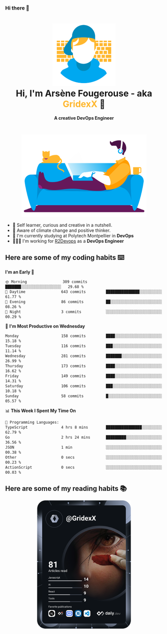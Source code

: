 ### Hi there 👋

<!--
**GridexX/gridexx** is a ✨ _special_ ✨ repository because its `README.md` (this file) appears on your GitHub profile.

Here are some ideas to get you started:

- 🔭 I’m currently working on ...
- 🌱 I’m currently learning ...
- 👯 I’m looking to collaborate on ...
- 🤔 I’m looking for help with ...
- 💬 Ask me about ...
- 📫 How to reach me: ...
- 😄 Pronouns: ...
- ⚡ Fun fact: ...
-->


<!-- Header -->
<h1 align="center">
  <img src="./images/user_profile.png" width="200">
  <br>
  Hi, I'm Arsène Fougerouse - aka <span style="color:#ffb72e">GridexX</span> 👋
</h1>


<p align="center">
  <b>A creative DevOps Engineer </b>
</p>
<br/>
<p align="center">
  <img src="./images/man_couch.png" width="400">
</p>

- 🎨 Self learner, curious and creative in a nutshell. 
- 🌱 Aware of climate change and positive thinker.
- 📕 I'm currently studying at Polytech Montpellier in **DevOps**
- 👨🏻‍💻 I'm working for [R2Devops](https://r2devops.io) as a **DevOps Engineer**


## Here are some of my coding habits ⌨️

<!-- Add a section about tech and Ops stack
  Like this one : https://github.com/Xanthus58#-tech-stack
-->
<!--START_SECTION:waka-->
**I'm an Early 🐤** 

```text
🌞 Morning                309 commits         ███████░░░░░░░░░░░░░░░░░░   29.68 % 
🌆 Daytime                643 commits         ███████████████░░░░░░░░░░   61.77 % 
🌃 Evening                86 commits          ██░░░░░░░░░░░░░░░░░░░░░░░   08.26 % 
🌙 Night                  3 commits           ░░░░░░░░░░░░░░░░░░░░░░░░░   00.29 % 
```
📅 **I'm Most Productive on Wednesday** 

```text
Monday                   158 commits         ████░░░░░░░░░░░░░░░░░░░░░   15.18 % 
Tuesday                  116 commits         ███░░░░░░░░░░░░░░░░░░░░░░   11.14 % 
Wednesday                281 commits         ███████░░░░░░░░░░░░░░░░░░   26.99 % 
Thursday                 173 commits         ████░░░░░░░░░░░░░░░░░░░░░   16.62 % 
Friday                   149 commits         ████░░░░░░░░░░░░░░░░░░░░░   14.31 % 
Saturday                 106 commits         ███░░░░░░░░░░░░░░░░░░░░░░   10.18 % 
Sunday                   58 commits          █░░░░░░░░░░░░░░░░░░░░░░░░   05.57 % 
```


📊 **This Week I Spent My Time On** 

```text
💬 Programming Languages: 
TypeScript               4 hrs 8 mins        ████████████████░░░░░░░░░   62.79 % 
Go                       2 hrs 24 mins       █████████░░░░░░░░░░░░░░░░   36.56 % 
JSON                     1 min               ░░░░░░░░░░░░░░░░░░░░░░░░░   00.38 % 
Other                    0 secs              ░░░░░░░░░░░░░░░░░░░░░░░░░   00.23 % 
ActionScript             0 secs              ░░░░░░░░░░░░░░░░░░░░░░░░░   00.03 % 
```


<!--END_SECTION:waka-->

## Here are some of my reading habits 📚
<div  align="center">
  <img src="./images/devcard.svg" width="300">
</div>
